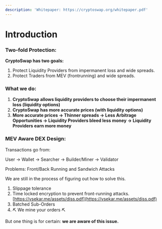 ```yaml
---
description: 'Whitepaper: https://cryptoswap.org/whitepaper.pdf'
---
```


# Introduction

### Two-fold Protection:&#x20;

**CryptoSwap has two goals:**

1. Protect Liquidity Providers from impermanent loss and wide spreads.&#x20;
2. Protect Traders from MEV (frontrunning) and wide spreads.&#x20;

### What we do:&#x20;

1. **CryptoSwap allows liquidity providers to choose their impermanent loss (liquidity options)**
2. **CryptoSwap has more accurate prices (with liquidity options)**
3. **More accurate prices -> Thinner spreads -> Less Arbitrage Opportunities -> Liquidity Providers bleed less money -> Liquidity Providers earn more money**&#x20;

### MEV Aware DEX Design:

Transactions go from:

User -> Wallet -> Searcher -> Builder/Miner -> Validator&#x20;

Problems: Front/Back Running and Sandwich Attacks

We are still in the process of figuring out how to solve this.&#x20;

1. Slippage tolerance&#x20;
2. Time locked encryption to prevent front-running attacks. [https://vsekar.me/assets/diss.pdf](https://vsekar.me/assets/diss.pdf)
3. Batched Sub-Orders
4. ⛏️ We mine your orders ⛏️

But one thing is for certain: **we are aware of this issue.**
